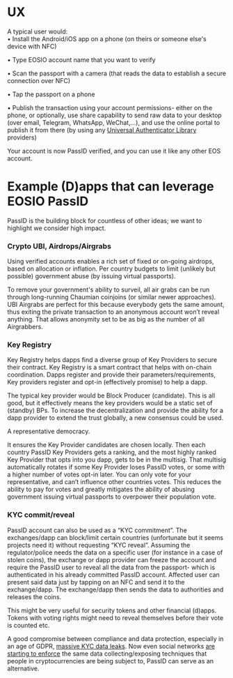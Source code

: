 # UX

A typical user would:  
• Install the Android/iOS app on a phone (on theirs or someone else's device with NFC)

• Type EOSIO account name that you want to verify

• Scan the passport with a camera (that reads the data to establish a secure connection over NFC)

• Tap the passport on a phone

• Publish the transaction using your account permissions- either on the phone, or optionally, use share capability to send raw data to your desktop (over email, Telegram, WhatsApp, WeChat,...), and use the online portal to publish it from there (by using any [Universal Authenticator Library](https://github.com/EOSIO/universal-authenticator-library) providers)  
  
Your account is now PassID verified, and you can use it like any other EOS account.

# Example (D)apps that can leverage EOSIO PassID

PassID is the building block for countless of other ideas; we want to highlight we consider high impact.

  

### Crypto UBI, Airdrops/Airgrabs

Using verified accounts enables a rich set of fixed or on-going airdrops, based on allocation or inflation. Per country budgets to limit (unlikely but possible) government abuse (by issuing virtual passports).

  

To remove your government's ability to surveil, all air grabs can be run through long-running Chaumian coinjoins (or similar newer approaches). UBI Airgrabs are perfect for this because everybody gets the same amount, thus exiting the private transaction to an anonymous account won’t reveal anything. That allows anonymity set to be as big as the number of all Airgrabbers.  
  

### Key Registry

Key Registry helps dapps find a diverse group of Key Providers to secure their contract. Key Registry is a smart contract that helps with on-chain coordination. Dapps register and provide their parameters/requirements, Key providers register and opt-in (effectively promise) to help a dapp.  
  
The typical key provider would be Block Producer (candidate). This is all good, but it effectively means the key providers would be a static set of (standby) BPs. To increase the decentralization and provide the ability for a dapp provider to extend the trust globally, a new consensus could be used.

A representative democracy.

It ensures the Key Provider candidates are chosen locally. Then each country PassID Key Providers gets a ranking, and the most highly ranked Key Provider that opts into you dapp, gets to be in the multisig. That multisig automatically rotates if some Key Provider loses PassID votes, or some with a higher number of votes opt-in later. You can only vote for your representative, and can’t influence other countries votes. This reduces the ability to pay for votes and greatly mitigates the ability of abusing government issuing virtual passports to overpower their population vote.  
  

### KYC commit/reveal

PassID account can also be used as a “KYC commitment”. The exchanges/dapp can block/limit certain countries (unfortunate but it seems projects need it) without requesting “KYC reveal”. Assuming the regulator/police needs the data on a specific user (for instance in a case of stolen coins), the exchange or dapp provider can freeze the account and require the PassID user to reveal all the data from the passport- which is authenticated in his already committed PassID account. Affected user can present said data just by tapping on an NFC and send it to the exchange/dapp. The exchange/dapp then sends the data to authorities and releases the coins.

  

This might be very useful for security tokens and other financial (d)apps. Tokens with voting rights might need to reveal themselves before their vote is counted etc.

  
A good compromise between compliance and data protection, especially in an age of GDPR, [massive KYC data leaks](https://www.coindesk.com/binance-kyc-issue). Now even social networks [are starting to enforce](https://twitter.com/davidebbo/status/1178098665073737728) the same data collecting/exposing techniques that people in cryptocurrencies are being subject to, PassID can serve as an alternative.
